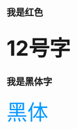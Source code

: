 ## <font face="红色">我是红色</font>
## <font size=12>12号字</font>
## <font face="黑体">我是黑体字</font>
<font color=#0099ff size=12 face="黑体">黑体</font>

